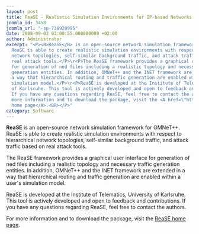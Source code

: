 ```yaml
---
layout: post
title: ReaSE - Realistic Simulation Environments for IP-based Networks
joomla_id: 3458
joomla_url: "-sp-738928995"
date: 2008-09-02 03:00:55.000000000 +02:00
author: Administrator
excerpt: "<P><B>ReaSE</B> is an open-source network simulation framework for OMNeT++.
  ReaSE is able to create realistic simulation environments with respect to hierarchical
  network topologies, self-similar background traffic, and attack traffic based on
  real attack tools.</P>\r<P>The ReaSE framework provides a graphical user interface
  for generation of ned files including a realistic topology and necessary traffic
  generation entities. In addition, OMNeT++ and the INET framework are extended in
  a way that hierarchical routing and traffic generation are enabled within a user's
  simulation model.</P>\r<P>ReaSE is developed at the Institute of Telematics, University
  of Karlsruhe. This tool is actively developed and open to feedback and contributions.
  If you have any questions regarding ReaSE, feel free to contact the authors.</P>\r<P>For
  more information and to download the package, visit the <A href=\"https://projekte.tm.uka.de/trac/ReaSE\">ReaSE
  home page</A>.<BR></P>"
category: Software
---
```

<P><B>ReaSE</B> is an open-source network simulation framework for OMNeT++. ReaSE is able to create realistic simulation environments with respect to hierarchical network topologies, self-similar background traffic, and attack traffic based on real attack tools.</P><P>The ReaSE framework provides a graphical user interface for generation of ned files including a realistic topology and necessary traffic generation entities. In addition, OMNeT++ and the INET framework are extended in a way that hierarchical routing and traffic generation are enabled within a user's simulation model.</P><P>ReaSE is developed at the Institute of Telematics, University of Karlsruhe. This tool is actively developed and open to feedback and contributions. If you have any questions regarding ReaSE, feel free to contact the authors.</P><P>For more information and to download the package, visit the <A href="https://projekte.tm.uka.de/trac/ReaSE">ReaSE home page</A>.<BR></P>
